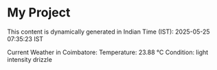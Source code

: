 # My Project

This content is dynamically generated in Indian Time (IST): 2025-05-25 07:35:23 IST


Current Weather in Coimbatore:
Temperature: 23.88 °C
Condition: light intensity drizzle
